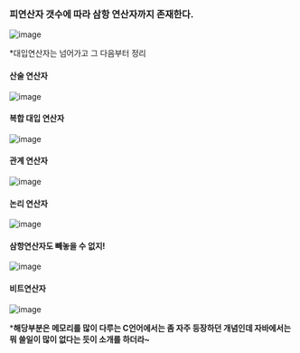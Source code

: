 ### 피연산자 갯수에 따라 삼항 연산자까지 존재한다.
![image](https://user-images.githubusercontent.com/57913034/114250821-ee4e6480-99d9-11eb-812f-7a73fdc9f37d.png)


*대입연산자는 넘어가고 그 다음부터 정리

#### 산술 연산자

![image](https://user-images.githubusercontent.com/57913034/114250914-39687780-99da-11eb-80b2-0191875e64d2.png)

#### 복합 대입 연산자
![image](https://user-images.githubusercontent.com/57913034/114250958-5bfa9080-99da-11eb-9825-f5d99755746a.png)

#### 관계 연산자
![image](https://user-images.githubusercontent.com/57913034/114250999-7e8ca980-99da-11eb-9f70-ba8fe92d02d9.png)

#### 논리 연산자
![image](https://user-images.githubusercontent.com/57913034/114251035-9f54ff00-99da-11eb-8b79-4c1ca8b78624.png)


#### 삼항연산자도 빼놓을 수 없지!
![image](https://user-images.githubusercontent.com/57913034/114251095-c1e71800-99da-11eb-9981-00b0930e2854.png)

#### 비트연산자
![image](https://user-images.githubusercontent.com/57913034/114251132-e3e09a80-99da-11eb-9a34-8d64418c6425.png)

***해당부분은 메모리를 많이 다루는 C언어에서는 좀 자주 등장하던 개념인데 자바에서는 뭐 쓸일이 많이 없다는 듯이 소개를 하더라~**